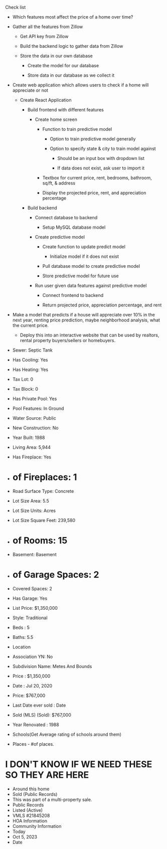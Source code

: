 Check list

-   Which features most affect the price of a home over time?

-   Gather all the features from Zillow

    -   Get API key from Zillow

    -   Build the backend logic to gather data from Zillow

    -   Store the data in our own database

        -   Create the model for our database

        -   Store data in our database as we collect it

-   Create web application which allows users to check if a home will appreciate or not

    -   Create React Application

        -   Build frontend with different features

            -   Create home screen

                -   Function to train predictive model

                    -   Option to train predictive model generally

                    -   Option to specify state & city to train model against

                        -   Should be an input box with dropdown list

                        -   If data does not exist, ask user to import it

                -   Textbox for current price, rent, bedrooms, bathroom, sq/ft, & address

                -   Display the projected price, rent, and appreciation percentage

        -   Build backend

            -   Connect database to backend

                -   Setup MySQL database model

            -   Create predictive model

                -   Create function to update predict model

                    -   Initialize model if it does not exist

                -   Pull database model to create predictive model

                -   Store predictive model for future use

            -   Run user given data features against predictive model

                -   Connect frontend to backend

                -   Return projected price, appreciation percentage, and rent

-   Make a model that predicts if a house will appreciate over 10% in the next year, renting price prediction, maybe neighborhood analysis, what the current price.

    -   Deploy this into an interactive website that can be used by realtors, rental property buyers/sellers or homebuyers.




-   Sewer: Septic Tank
-   Has Cooling: Yes
-   Has Heating: Yes
-   Tax Lot: 0
-   Tax Block: 0
-   Has Private Pool: Yes
-   Pool Features: In Ground
-   Water Source: Public
-   New Construction: No
-   Year Built: 1988
-   Living Area: 5,944
-   Has Fireplace: Yes
-   # of Fireplaces: 1
-   Road Surface Type: Concrete
-   Lot Size Area: 5.5
-   Lot Size Units: Acres
-   Lot Size Square Feet: 239,580
-   # of Rooms: 15
-   Basement: Basement
-   # of Garage Spaces: 2
-   Covered Spaces: 2
-   Has Garage: Yes
-   List Price: $1,350,000
-   Style: Traditional
-   Beds : 5
-   Baths: 5.5
-   Location
-   Association YN: No
-   Subdivision Name: Metes And Bounds
-   Price : $1,350,000
-   Date : Jul 20, 2020
-   Price: $767,000
-   Last Date ever sold : Date
-   Sold (MLS) (Sold): $767,000
-   Year Renovated : 1988
-   Schools(Get Average rating of schools around them)
-   Places - #of places.




# I DON'T KNOW IF WE NEED THESE SO THEY ARE HERE
-   Around this home
-   Sold (Public Records)
-   This was part of a multi-property sale.
-   Public Records
-   Listed (Active)
-   VMLS #21845208
-   HOA Information
-   Community Information
-   Today
-   Oct 5, 2023
-   Date